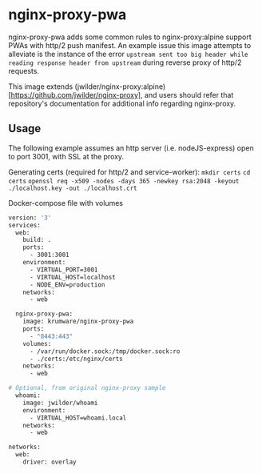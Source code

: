 # nginx-proxy-pwa

nginx-proxy-pwa adds some common rules to nginx-proxy:alpine support PWAs with http/2 push manifest.
An example issue this image attempts to alleviate is the instance of the error `upstream sent too big header while reading response header from upstream` during reverse proxy of http/2 requests.

This image extends (jwilder/nginx-proxy:alpine)[https://github.com/jwilder/nginx-proxy], and users should refer that repository's documentation for additional info regarding nginx-proxy.

## Usage

The following example assumes an http server (i.e. nodeJS-express) open to port 3001, with SSL at the proxy.

Generating certs (required for http/2 and service-worker):
`mkdir certs`
`cd certs`
`openssl req -x509 -nodes -days 365 -newkey rsa:2048 -keyout ./localhost.key -out ./localhost.crt`

Docker-compose file with volumes
```dockerfile
version: '3'
services:
  web:
    build: .
    ports:
      - 3001:3001
    environment:
      - VIRTUAL_PORT=3001
      - VIRTUAL_HOST=localhost
      - NODE_ENV=production
    networks:
      - web

  nginx-proxy-pwa:
    image: krumware/nginx-proxy-pwa
    ports:
      - "8443:443"
    volumes:
      - /var/run/docker.sock:/tmp/docker.sock:ro
      - ./certs:/etc/nginx/certs
    networks:
      - web

# Optional, from original nginx-proxy sample
  whoami:
    image: jwilder/whoami
    environment:
      - VIRTUAL_HOST=whoami.local
    networks:
      - web

networks:
  web:
    driver: overlay
```
